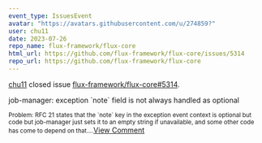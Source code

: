 ```yaml
---
event_type: IssuesEvent
avatar: "https://avatars.githubusercontent.com/u/274859?"
user: chu11
date: 2023-07-26
repo_name: flux-framework/flux-core
html_url: https://github.com/flux-framework/flux-core/issues/5314
repo_url: https://github.com/flux-framework/flux-core
---
```


<a href='https://github.com/chu11' target='_blank'>chu11</a> closed issue <a href='https://github.com/flux-framework/flux-core/issues/5314' target='_blank'>flux-framework/flux-core#5314</a>.

<p>job-manager: exception `note` field is not always handled as optional</p><small>Problem: RFC 21 states that the `note` key in the exception event context is optional but code but job-manager just sets it to an empty string if unavailable, and some other code has come to depend on that....</small><a href='https://github.com/flux-framework/flux-core/issues/5314' target='_blank'>View Comment</a>